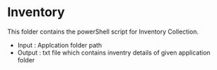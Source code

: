 # Inventory

This folder contains the powerShell script for Inventory Collection.

* Input : Applcation folder path
* Output : txt file which contains inventry details of given application folder




